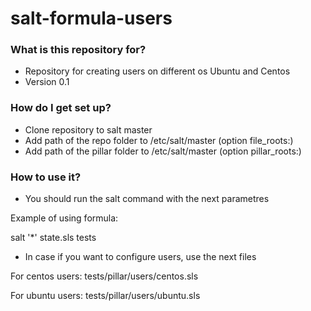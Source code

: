 # salt-formula-users

### What is this repository for? ###

* Repository for creating users on different os Ubuntu and Centos
* Version 0.1


### How do I get set up? ###

* Clone repository to salt master
* Add path of the repo folder to /etc/salt/master (option file_roots:)
* Add path of the pillar folder to /etc/salt/master (option pillar_roots:)

### How to use it? ###

* You should run the salt command with the next parametres

Example of using formula:

salt '*' state.sls tests

* In case if you want to configure users, use the next files

For centos users: tests/pillar/users/centos.sls

For ubuntu users: tests/pillar/users/ubuntu.sls

